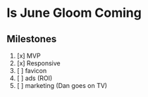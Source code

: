 # Is June Gloom Coming

## Milestones

1. [x] MVP
2. [x] Responsive
3. [ ] favicon
4. [ ] ads (ROI)
5. [ ] marketing (Dan goes on TV)
